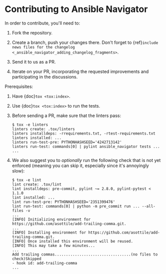 # Contributing to Ansible Navigator

In order to contribute, you'll need to:

1. Fork the repository.

2. Create a branch, push your changes there. Don't forget to
   {ref}`include news files for the changelog <_ansible_navigator_adding_changelog_fragments>`.

3. Send it to us as a PR.

4. Iterate on your PR, incorporating the requested improvements
   and participating in the discussions.

Prerequisites:

1. Have {doc}`tox <tox:index>`.

2. Use {doc}`tox <tox:index>` to run the tests.

3. Before sending a PR, make sure that the linters pass:

   ```shell-session
   $ tox -e linters
   linters create: .tox/linters
   linters installdeps: -rrequirements.txt, -rtest-requirements.txt
   linters installed: ...
   linters run-test-pre: PYTHONHASHSEED='4242713142'
   linters run-test: commands[0] | pylint ansible_navigator tests ...
   ...
   ```

4. We also suggest you to _optionally_ run the following check that is
   not yet enforced (meaning you can skip it, especially since it's
   annoyingly slow):

   ```shell-session
   $ tox -e lint
   lint create: .tox/lint
   lint installdeps: pre-commit, pylint ~= 2.8.0, pylint-pytest < 1.1.0
   lint installed: ...
   lint run-test-pre: PYTHONHASHSEED='2351399476'
   lint run-test: commands[0] | python -m pre_commit run ... --all-files -v
   ...
   [INFO] Initializing environment for https://github.com/asottile/add-trailing-comma.git.
   ...
   [INFO] Installing environment for https://github.com/asottile/add-trailing-comma.git.
   [INFO] Once installed this environment will be reused.
   [INFO] This may take a few minutes...
   ...
   Add trailing commas..................................(no files to check)Skipped
   - hook id: add-trailing-comma
   ...
   ```
